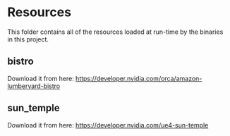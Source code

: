 # Resources

This folder contains all of the resources loaded at run-time by the binaries in
this project.

## bistro

Download it from here: https://developer.nvidia.com/orca/amazon-lumberyard-bistro

## sun_temple

Download it from here: https://developer.nvidia.com/ue4-sun-temple
